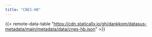 ```yaml
---
title: "CNES-HB"
---
```


{{< remote-data-table "https://cdn.statically.io/gh/dankkom/datasus-metadata/main/metadata/data/cnes-hb.json" >}}

